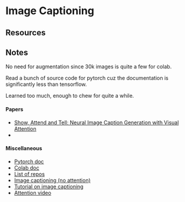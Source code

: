 # Image Captioning

## Resources

## Notes

No need for augmentation since 30k images is quite a few for colab.

Read a bunch of source code for pytorch cuz the documentation is significantly less than tensorflow.

Learned too much, enough to chew for quite a while.

#### Papers

- [Show, Attend and Tell: Neural Image Caption Generation with Visual Attention](https://arxiv.org/abs/1502.03044)
- 

#### Miscellaneous

- [Pytorch doc](https://pytorch.org/docs/stable/index.html)
- [Colab doc](https://colab.research.google.com/notebooks/welcome.ipynb#recent=true)
- [List of repos](https://github.com/zhjohnchan/awesome-image-captioning)
- [Image captioning (no attention)](https://www.analyticsvidhya.com/blog/2018/04/solving-an-image-captioning-task-using-deep-learning/)
- [Tutorial on image captioning](https://github.com/sgrvinod/a-PyTorch-Tutorial-to-Image-Captioning#caption-lengths)
- [Attention video](https://www.youtube.com/watch?v=W2rWgXJBZhU)
